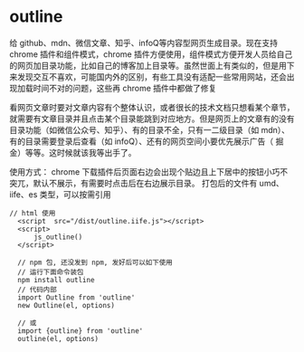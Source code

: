 # outline
给 github、mdn、微信文章、知乎、infoQ等内容型网页生成目录。现在支持 chrome 插件和组件模式，chrome 插件方便使用，组件模式方便开发人员给自己的网页加目录功能，比如自己的博客加上目录等。虽然世面上有类似的，但是用下来发现交互不喜欢，可能国内外的区别，有些工具没有适配一些常用网站，还会出现加载时间不对的问题，这些再 chrome 插件中都做了修复

看网页文章时要对文章内容有个整体认识，或者很长的技术文档只想看某个章节，就需要有文章目录并且点击某个目录能跳到对应地方。但是网页上的文章有的没有目录功能（如微信公众号、知乎）、有的目录不全，只有一二级目录（如 mdn）、有的目录需要登录后查看（如 infoQ）、还有的网页空间小要优先展示广告（ 掘金）等等。这时候就该我等出手了。

使用方式：
chrome 下载插件后页面右边会出现个贴边且上下居中的按钮小巧不突兀，默认不展示，有需要时点击后在右边展示目录。
打包后的文件有 umd、iife、es 类型，可以按需引用

```
// html 使用
  <script  src="/dist/outline.iife.js"></script>
  <script>
      js_outline()
  </script>

  // npm 包, 还没发到 npm, 发好后可以如下使用
  // 运行下面命令装包
  npm install outline
  // 代码内部
  import Outline from 'outline'
  new Outline(el, options)

  // 或
  import {outline} from 'outline'
  outline(el, options)
```

